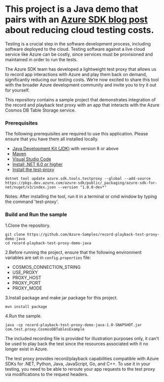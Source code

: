 This project is a Java demo that pairs with an [Azure
SDK blog post](https://aka.ms/azsdk/test-proxy) about reducing cloud testing costs.
=

Testing is a crucial step in the software development process, including software deployed to the cloud. Testing software against a live cloud service like Azure can be costly, since services must be provisioned and maintained in order to run the tests.

The Azure SDK team has developed a lightweight test proxy that allows us to record app interactions with Azure and play them back on demand, significantly reducing our testing costs. We’re now excited to share this tool with the broader Azure development community and invite you to try it out for yourself.

This repository contains a sample project that demonstrates integration
of the record and playback test proxy with an app that interacts with
the Azure Cosmos DB Table Storage service.

### Prerequisites

The following prerequisites are required to use this application. Please ensure that you have them all installed locally.

- [Java Development Kit (JDK)][jdk] with version 8 or above
- [Maven][maven]
- [Visual Studio Code][vs_code]
- [Install .NET 6.0 or higher][dotnet]
- [Install the test-proxy][test_proxy]

```
dotnet tool update azure.sdk.tools.testproxy --global --add-source https://pkgs.dev.azure.com/azure-sdk/public/_packaging/azure-sdk-for-net/nuget/v3/index.json --version "1.0.0-dev*"
```

Notes: After installing the tool, run it in a terminal or cmd window by typing the command 'test-proxy'.

### Build and Run the sample

1.Clone the repository.

```
git clone https://github.com/Azure-Samples/record-playback-test-proxy-demo-java
cd record-playback-test-proxy-demo-java
```

2.Before running the project, ensure that the following environment variables are set in `config.properties` file:

- COSMOS_CONNECTION_STRING
- USE_PROXY
- PROXY_HOST
- PROXY_PORT
- PROXY_MODE

3.Install package and make jar package for this project.

```
mvn install package
```

4.Run the sample.

```
java -cp record-playback-test-proxy-demo-java-1.0-SNAPSHOT.jar com.test.proxy.CosmosDBTablesExample
```

The included recording file is provided for illustration purposes only, it can't be used to play back the test since the resources associated with it no longer exist in Azure.

The test proxy provides record/playback capabilities compatible with Azure SDKs for .NET, Python, Java, JavaScript, Go, and C++. To use it in your testing, you need to be able to reroute your app requests to the test proxy via modifications to the request headers.

<!-- Links -->
[jdk]: https://docs.microsoft.com/java/azure/jdk/
[maven]: https://maven.apache.org/
[vs_code]: https://code.visualstudio.com/download
[test_proxy]: https://github.com/Azure/azure-sdk-tools/tree/main/tools/test-proxy/Azure.Sdk.Tools.TestProxy#installation
[dotnet]: https://dotnet.microsoft.com/download
[azure_sdk_blog_post]: https://devblogs.microsoft.com/azure-sdk/level-up-your-cloud-testing-game-with-the-azure-sdk-test-proxy/
